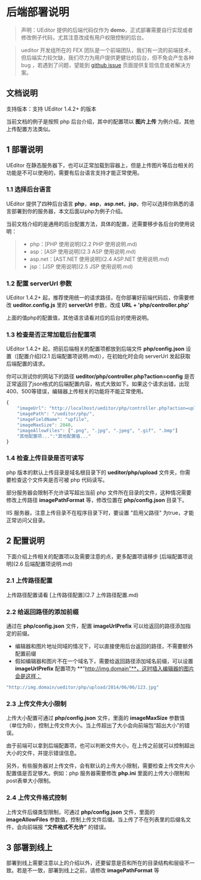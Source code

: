 # 后端部署说明

> 声明：UEditor 提供的后端代码仅作为 **demo**，正式部署需要自行实现或者修改例子代码，尤其注意改成有用户权限控制的后台。

> ueditor 开发组所在的 FEX 团队是一个前端团队，我们有一流的前端技术，但后端实力较欠缺，我们尽力为用户提供更健壮的后台，但不免会产生各种 bug ，若遇到了问题，望能到 [github issue](https://github.com/fex-team/ueditor/issues/new) 页面提供复现信息或者解决方案。

## 文档说明

支持版本：支持 UEditor 1.4.2+ 的版本

当前文档的例子是按照 php 后台介绍，其中的配置项以 **图片上传** 为例介绍，其他上传配置方法类似。

## 1 部署说明

UEditor 在静态服务器下，也可以正常加载到容器上，但是上传图片等后台相关的功能是不可以使用的，需要有后台语言支持才能正常使用。

### 1.1 选择后台语言

UEditor 提供了四种后台语言 **php**，**asp**，**asp.net**，**jsp**，你可以选择你熟悉的语言部署到你的服务器，本文后面以php为例子介绍。

当前文档介绍的是通用的后台配置方法，具体的配置，还需要移步各后台的使用说明：

> - php：[PHP 使用说明](2.2 PHP 使用说明.md)
> - asp：[ASP 使用说明](2.3 ASP 使用说明.md)
> - asp.net：[AST.NET 使用说明](2.4 ASP.NET 使用说明.md)
> - jsp：[JSP 使用说明](2.5 JSP 使用说明.md)

### 1.2 配置 serverUrl 参数

UEditor 1.4.2+ 起，推荐使用统一的请求路径，在你部署好前端代码后，你需要修改 **ueditor.config.js** 里的 **serverUrl** 参数，改成 **URL + 'php/controller.php'**

上面的值php的配置值，其他语言请看对应的后台的使用说明。

### 1.3 检查是否正常加载后台配置项

UEditor 1.4.2+ 起，把前后端相关的配置项都放到后端文件 **php/config.json** 设置（[配置介绍](2.1 后端配置项说明.md)），在初始化时会向 serverUrl 发起获取后端配置的请求。

你可以测试你的网站下的路径 **ueditor/php/controller.php?action=config** 是否正常返回了json格式的后端配置内容，格式大致如下。如果这个请求出错，出现400、500等错误，编辑器上传相关的功能将不能正常使用。
```javascript
{
	"imageUrl": "http://localhost/ueditor/php/controller.php?action=uploadimage",
	"imagePath": "/ueditor/php/",
	"imageFieldName": "upfile",
	"imageMaxSize": 2048,
	"imageAllowFiles": [".png", ".jpg", ".jpeg", ".gif", ".bmp"]
	"其他配置项...":"其他配置值..."
}
```

### 1.4 检查上传目录是否可读写

php 版本的默认上传目录是域名根目录下的 **ueditor/php/upload** 文件夹，你需要检查这个文件夹是否可被 php 代码读写。

部分服务器会限制不允许读写超出当前 php 文件所在目录的文件，这种情况需要修改上传路径 **imagePathFormat** 等，修改位置在 **php/config.json** 目录下。

IIS 服务器，注意上传目录不在程序目录下时，要设置 "启用父路径" 为true，才能正常访问父目录。


## 2 配置说明

下面介绍上传相关的配置项以及需要注意的点，更多配置项请移步 [后端配置项说明](2.6 后端配置项说明.md)

### 2.1 上传路径配置

上传路径配置请看 [上传路径配置](2.7 上传路径配置.md)

### 2.2 给返回路径的添加前缀

通过在 **php/config.json** 文件，配置 **imageUrlPrefix** 可以给返回的路径添加指定的前缀。

- 编辑器和图片地址同域的情况下，可以直接使用后台返回的路径，不需要额外配置前缀
- 假如编辑器和图片不在一个域名下，需要给返回路径添加域名前缀，可以设置 **imageUrlPrefix** 配置项为 **"http://img.domain"**，这时插入编辑器的图片会是这样：
```javascript
"http://img.domain/ueditor/php/upload/2014/06/06/123.jpg"
```

### 2.3 上传文件大小限制

上传大小配置可通过 **php/config.json** 文件，里面的 **imageMaxSize** 参数值（单位为B），控制上传文件大小。当上传超出了大小会向前端包“超出大小”的错误。

由于前端可以拿到后端配置项，也可以判断文件大小，在上传之前就可以控制超出大小的文件，并提示错误信息。

另外，有些服务器对上传文件，会有默认的上传大小限制，需要检查上传文件大小配置值是否足够大。例如：php 服务器需要修改 **php.ini** 里面的上传大小限制和post表单大小限制。

### 2.4 上传文件格式控制

上传文件后缀类型限制，可通过 **php/config.json** 文件，里面的 **imageAllowFiles** 参数值，控制上传文件后缀。当上传了不在列表里的后缀名文件，会向前端报 **“文件格式不允许”** 的错误。


## 3 部署到线上

部署到线上需要注意以上的介绍以外，还要留意是否和所在的目录结构和层级不一致。若是不一致，部署到线上之前，请修改 **imagePathFormat** 等
